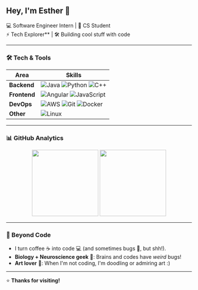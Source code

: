 ## Hey, I'm Esther 👋  

💻 Software Engineer Intern | 🌱 CS Student  
⚡ Tech Explorer** | 🛠️ Building cool stuff with code  

---

### **🛠️ Tech & Tools**  

| **Area**       | **Skills**                                                                 |
|----------------|---------------------------------------------------------------------------|
| **Backend**    | ![Java](https://img.shields.io/badge/Java-ED8B00?style=flat&logo=openjdk&logoColor=white) ![Python](https://img.shields.io/badge/Python-3776AB?style=flat&logo=python&logoColor=white) ![C++](https://img.shields.io/badge/C++-00599C?style=flat&logo=c%2B%2B&logoColor=white) |
| **Frontend**   | ![Angular](https://img.shields.io/badge/Angular-DD0031?style=flat&logo=angular&logoColor=white) ![JavaScript](https://img.shields.io/badge/JavaScript-F7DF1E?style=flat&logo=javascript&logoColor=black) |
| **DevOps**     | ![AWS](https://img.shields.io/badge/AWS-232F3E?style=flat&logo=amazon-aws&logoColor=white) ![Git](https://img.shields.io/badge/Git-F05032?style=flat&logo=git&logoColor=white) ![Docker](https://img.shields.io/badge/Docker-2496ED?style=flat&logo=docker&logoColor=white) |
| **Other**      | ![Linux](https://img.shields.io/badge/Linux-FCC624?style=flat&logo=linux&logoColor=black) |

---

### **📊 GitHub Analytics**  

<div align="center">  
  <img height="180em" src="https://github-readme-stats.vercel.app/api?username=EstherMart&show_icons=true&hide_border=true&bg_color=0d1117&title_color=ff79c6&icon_color=bd93f9&text_color=f8f8f2&border_color=44475a" />  
  <img height="180em" src="https://github-readme-stats.vercel.app/api/top-langs/?username=EstherMart&layout=compact&hide_border=true&bg_color=0d1117&title_color=ff79c6&text_color=f8f8f2&border_color=44475a" />  
</div>

---

### **🎨 Beyond Code**  
- I turn coffee ☕ into code 💻 (and sometimes bugs 🐛, but shh!).  
- **Biology + Neuroscience geek** 🧠: Brains and codes have *weird* bugs!  
- **Art lover** 🎨: When I'm not coding, I'm doodling or admiring art :)  

---

⭐ **Thanks for visiting!**
